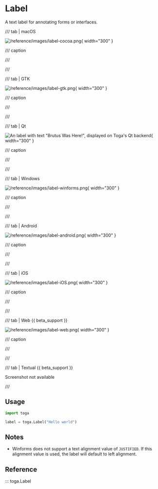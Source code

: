 # Label

A text label for annotating forms or interfaces.

/// tab | macOS

![/reference/images/label-cocoa.png](/reference/images/label-cocoa.png){ width="300" }

/// caption

///

<!-- TODO: Update alt text -->

///

/// tab | GTK

![/reference/images/label-gtk.png](/reference/images/label-gtk.png){ width="300" }

/// caption

///

<!-- TODO: Update alt text -->

///

/// tab | Qt

![An label with text "Brutus Was Here!", displayed on Toga's Qt backend](/reference/images/label-qt.png){ width="300" }

/// caption

///

///

/// tab | Windows

![/reference/images/label-winforms.png](/reference/images/label-winforms.png){ width="300" }

/// caption

///

<!-- TODO: Update alt text -->

///

/// tab | Android

![/reference/images/label-android.png](/reference/images/label-android.png){ width="300" }

/// caption

///

<!-- TODO: Update alt text -->

///

/// tab | iOS

![/reference/images/label-iOS.png](/reference/images/label-iOS.png){ width="300" }

/// caption

///

<!-- TODO: Update alt text -->

///

/// tab | Web {{ beta_support }}

![/reference/images/label-web.png](/reference/images/label-web.png){ width="300" }

/// caption

///

<!-- TODO: Update alt text -->

///

/// tab | Textual {{ beta_support }}

Screenshot not available

///

## Usage

```python
import toga

label = toga.Label("Hello world")
```

## Notes

- Winforms does not support a text alignment value of `JUSTIFIED`. If this alignment value is used, the label will default to left alignment.

## Reference

::: toga.Label
